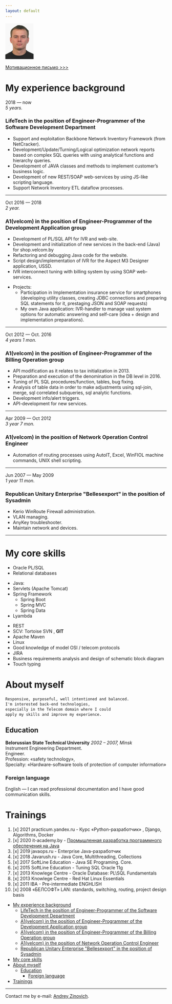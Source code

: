 ```yaml
---
layout: default
---
```

<img alt="Thumbnail of Hacker" height="111" src="smal_potrait.png" width="88"/>


[Мотивационное письмо >>>](./another-page.html)


# My experience background

2018 — now <br>
_5 years._
### LifeTech in the position of Engineer-Programmer of the Software Development Department

*	Support and exploitation Backbone Network Inventory Framework (from NetCracker).
*	Development/Update/Turning/Logical optimization network reports based on complex SQL queries with using analytical functions and hierarchy queries.
*	Development of JAVA classes and methods to implement customer’s business logic.
*	Development of new REST/SOAP web-services by using JS-like scripting language.
*	Support Network Inventory ETL dataflow processes.

***

Oct 2016 — 2018 <br> 
_2 year._ 
### A1(velcom) in the position of Engineer-Programmer of the Development Application group
*	Development of PL/SQL API for IVR and web-site.
*	Development and initialization of new services in the back-end (Java) for shop.velcom.by
*	Refactoring and debugging Java code for the website.
*	Script design/implementation of IVR for the Aspect M3 Designer application, USSD.
*	IVR interconnect tuning with billing system by using SOAP web-services.
- Projects:
  - Participation in Implementation insurance service for smartphones (developing utility classes, creating JDBC connections and preparing SQL statements for it, prestaging JSON and SOAP requests)
  - My own Java application: IVR-handler to manage vast system options for automatic answering and self-care (idea + design and implementation preparations).

***

Oct 2012 — Oct. 2016 <br> 
_4 years 1 mon._ 
### A1(velcom) in the position of Engineer-Programmer of the Billing Operation group

*	API modification as it relates to tax initialization in 2013.
*	Preparation and execution of the denomination in the DB level in 2016.
*	Tuning of PL SQL procedures/function, tables, bug fixing.
*	Analysis of table data in order to make adjustments using sql-join, merge, sql correlated subqueries, sql analytic functions.
*	Development info/alert triggers.
*	API-development for new services.

***

Apr  2009 — Oct 2012 <br>
_3 year 7 mon._ 
### A1(velcom) in the position of Network Operation Control Engineer

*	Automation of routing processes using AutoIT, Excel, WinFIOL machine commands, UNIX shell scripting.

***

Jun  2007 — May 2009 <br>
_1 year 11 mon._
### Republican Unitary Enterprise "Bellesexport" in the position of Sysadmin

*	Kerio WinRoute Firewall administration.
*	VLAN managing.
* 	AnyKey troubleshooter.
* Maintain network and devices.

*** 


# My core skills
 *	Oracle PL/SQL 
 *	Relational databases
 - Java: 
  - Servlets (Apache Tomcat)
  - Spring Framework
    - Spring Boot 
    - Spring MVC
    - Spring Data
  - Lyambda  
 * REST
 *	SCV: Tortoise SVN , **GIT**  
 *	Apache Maven 
 *	Linux
 *	Good knowledge of model OSI / telecom protocols
 *	JIRA
 * Business requirements analysis and design of schematic block diagram
 *	Touch typing

# About myself
```
Responsive, purposeful, well intentioned and balanced.
I'm interested back-end technologies,
especially in the Telecom domain where I could 
apply my skills and improve my experience.
```
## Education

**Belorussian State Technical University** _2002 – 2007, Minsk_ <br>
Instrument Engineering Department. <br>
Engineer. <br> 
Profession: «safety technology», <br>
Specialty: «Hardware-software tools of protection of computer information»

### Foreign language
English — I can read professional documentation and I have good communication skills.

# Trainings

1. [x] 2021 practicum.yandex.ru - Курс «Python-разработчик» , Django, Algorithms, Docker
2. [x] 2020 it-academy.by - [Промышленная разработка программного обеспечения на Java](https://www.it-academy.by/course/java-developer/)
3. [x] 2019 javaops.ru - Enterprise Java-разработчик
4. [x] 2018 Javarush.ru - Java Core,  Multithreading, Collections
5. [x] 2017 SoftLine Education - Java SE Programing. Core.
6. [x] 2015 SoftLine Education - Tuning SQL Oracle 11g
7. [x] 2013 Knowlege Centre - Oracle Database: PL\SQL Fundamentals
8. [x] 2013 Knowlege Centre - Red Hat Linux Essentials
9. [x] 2011 IBA - Pre-intermediate ENGHLISH
10. [x] 2008 «БЕЛСОФТ» LAN: standards, switching, routing, project design basis

<!-- TOC -->
* [My experience background](#my-experience-background)
    * [LifeTech in the position of Engineer-Programmer of the Software Development Department](#lifetech-in-the-position-of-engineer-programmer-of-the-software-development-department)
    * [A1(velcom) in the position of Engineer-Programmer of the Development Application group](#a1--velcom--in-the-position-of-engineer-programmer-of-the-development-application-group)
    * [A1(velcom) in the position of Engineer-Programmer of the Billing Operation group](#a1--velcom--in-the-position-of-engineer-programmer-of-the-billing-operation-group)
    * [A1(velcom) in the position of Network Operation Control Engineer](#a1--velcom--in-the-position-of-network-operation-control-engineer)
    * [Republican Unitary Enterprise "Bellesexport" in the position of Sysadmin](#republican-unitary-enterprise--bellesexport--in-the-position-of-sysadmin)
* [My core skills](#my-core-skills)
* [About myself](#about-myself)
  * [Education](#education)
    * [Foreign language](#foreign-language)
* [Trainings](#trainings)
<!-- TOC -->

***
Contact me by e-mail: <a href="mailto:fast.optimus@gmail.com">Andrey Zinovich</a>.<br>


